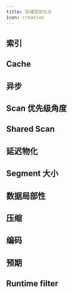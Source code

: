 ```yaml
---
title: 存储层优化点
icon: creative
---
```


## 索引

## Cache

## 异步

## Scan 优先级角度

## Shared Scan

## 延迟物化

## Segment 大小

## 数据局部性

## 压缩

## 编码

## 预期

## Runtime filter
